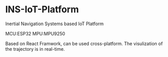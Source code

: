# INS-IoT-Platform
Inertial Navigation Systems based IoT Platform


MCU:ESP32
MPU:MPU9250

Based on React Framwork, can be used cross-platform. The visulization of the trajectory is in real-time.
